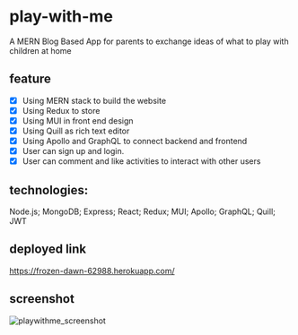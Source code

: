 # play-with-me
A MERN Blog Based App for parents to exchange ideas of what to play with children at home

## feature
- [x] Using MERN stack to build the website
- [x] Using Redux to store
- [x] Using MUI in front end design
- [x] Using Quill as rich text editor
- [x] Using Apollo and GraphQL to connect backend and frontend
- [x] User can sign up and login.
- [x] User can comment and like activities to interact with other users

## technologies:
Node.js; MongoDB; Express; React; Redux; MUI; Apollo; GraphQL; Quill; JWT

## deployed link
https://frozen-dawn-62988.herokuapp.com/ 

## screenshot
![playwithme_screenshot](https://user-images.githubusercontent.com/103200377/198037513-4ef57dd9-3b2f-4a72-bbdf-201b5718f429.png)
